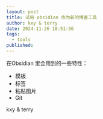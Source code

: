 ```yaml
---
layout: post
title: 试用 obsidian 作为新的博客工具
author: kxy & terry
date: 2024-11-26 18:51:56
tags:
  - tools
published:
---
```


 在Obsidian 里会用到的一些特性：
 - 模板
 - 标签
 - 粘贴图片
 - Git

kxy & terry

